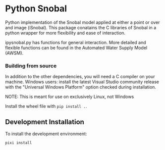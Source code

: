 # Python Snobal

Python implementation of the Snobal model applied at either a point or over and image (iSnobal). This package conatains the C libraries of Snobal in a python wrapper for more flexibility and ease of interaction.

ipysnobal.py has functions for general interaction. More detailed and flexible functions can be found in the Automated Water Supply Model (AWSM).

### Building from source

In addition to the other dependencies, you will need a C compiler on your machine. Windows users: install the latest Visual Studio community release with the "Universal Windows Platform" option checked during installation.

NOTE: This is meant for use on exclusively Linux, not Windows

Install the wheel file with `pip install .`.

## Development Installation

To install the development environment:

```
pixi install
```
